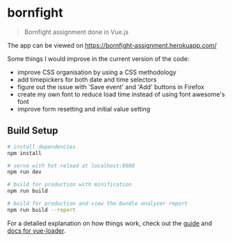 # bornfight

> Bornfight assignment done in Vue.js

The app can be viewed on https://bornfight-assignment.herokuapp.com/

Some things I would improve in the current version of the code:
* improve CSS organisation by using a CSS methodology
* add timepickers for both date and time selectors
* figure out the issue with 'Save event' and 'Add' buttons in Firefox
* create my own font to reduce load time instead of using font awesome's font
* improve form resetting and initial value setting

## Build Setup

``` bash
# install dependencies
npm install

# serve with hot reload at localhost:8080
npm run dev

# build for production with minification
npm run build

# build for production and view the bundle analyzer report
npm run build --report
```

For a detailed explanation on how things work, check out the [guide](http://vuejs-templates.github.io/webpack/) and [docs for vue-loader](http://vuejs.github.io/vue-loader).
